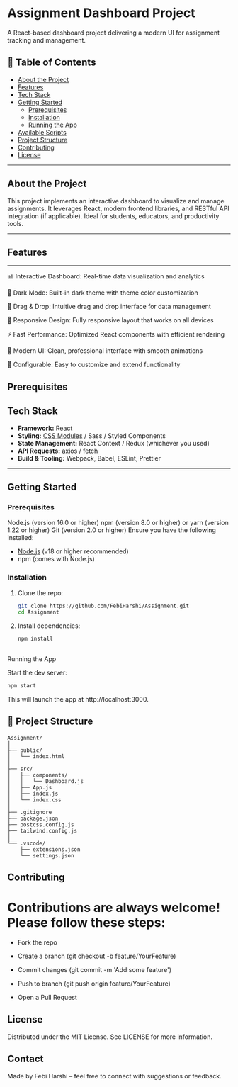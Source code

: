 # Assignment Dashboard Project

A React-based dashboard project delivering a modern UI for assignment tracking and management.

## 🚀 Table of Contents

- [About the Project](#about-the-project)  
- [Features](#features)  
- [Tech Stack](#tech-stack)  
- [Getting Started](#getting-started)  
  - [Prerequisites](#prerequisites)  
  - [Installation](#installation)  
  - [Running the App](#running-the-app)  
- [Available Scripts](#available-scripts)  
- [Project Structure](#project-structure)  
- [Contributing](#contributing)  
- [License](#license)

---

## About the Project

This project implements an interactive dashboard to visualize and manage assignments. It leverages React, modern frontend libraries, and RESTful API integration (if applicable). Ideal for students, educators, and productivity tools.

---

## Features
---

📊 Interactive Dashboard: Real-time data visualization and analytics

🌙 Dark Mode: Built-in dark theme with theme color customization

🎯 Drag & Drop: Intuitive drag and drop interface for data management

📱 Responsive Design: Fully responsive layout that works on all devices

⚡ Fast Performance: Optimized React components with efficient rendering

🎨 Modern UI: Clean, professional interface with smooth animations

🔧 Configurable: Easy to customize and extend functionality


Prerequisites
---

## Tech Stack

- **Framework:** React  
- **Styling:** [CSS Modules](https://github.com/css-modules/css-modules) / Sass / Styled Components  
- **State Management:** React Context / Redux (whichever you used)  
- **API Requests:** axios / fetch  
- **Build & Tooling:** Webpack, Babel, ESLint, Prettier  

---

## Getting Started

### Prerequisites

Node.js (version 16.0 or higher)
npm (version 8.0 or higher) or yarn (version 1.22 or higher)
Git (version 2.0 or higher)
Ensure you have the following installed:
- [Node.js](https://nodejs.org/) (v18 or higher recommended)
- npm (comes with Node.js)

### Installation

1. Clone the repo:
   ```bash
   git clone https://github.com/FebiHarshi/Assignment.git
   cd Assignment
2. Install dependencies:
   ```bash
   npm install
     
Running the App

Start the dev server:
```bash
npm start
```

This will launch the app at http://localhost:3000.

## 📁 Project Structure
```pgsql
Assignment/
│
├── public/
│   └── index.html
│
├── src/
│   ├── components/
│   │   └── Dashboard.js
│   ├── App.js
│   ├── index.js
│   └── index.css
│
├── .gitignore
├── package.json
├── postcss.config.js
├── tailwind.config.js
│
└── .vscode/
    ├── extensions.json
    └── settings.json
```

## Contributing

# Contributions are always welcome! Please follow these steps:

- Fork the repo

- Create a branch (git checkout -b feature/YourFeature)

- Commit changes (git commit -m 'Add some feature')

- Push to branch (git push origin feature/YourFeature)

- Open a Pull Request

## License

Distributed under the MIT License. See LICENSE for more information.

## Contact

Made by Febi Harshi – feel free to connect with suggestions or feedback.



